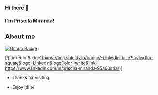 ### Hi there 👋

### I'm Priscila Miranda!

## About me

[![Github Badge](https://img.shields.io/badge/-Github-000?style=flat-square&logo=Github&logoColor=white&link=https://github.com/priscilafraser)](https://github.com/priscilafraser)

[![Linkedin Badge](https://img.shields.io/badge/-LinkedIn-blue?style=flat-square&logo=Linkedin&logoColor=white&link= https://www.linkedin.com/in/priscila-miranda-95a60b4a/)]



- Thanks for visiting.

- Enjoy it!! o/
<!--
**priscilafraser/priscilafraser** is a ✨ _special_ ✨ repository because its `README.md` (this file) appears on your GitHub profile.

Here are some ideas to get you started:

- 🔭 I’m currently working on ...
- 🌱 I’m currently learning ...
- 👯 I’m looking to collaborate on ...
- 🤔 I’m looking for help with ...
- 💬 Ask me about ...
- 📫 How to reach me: ...
- 😄 Pronouns: ...
- ⚡ Fun fact: ...
-->
